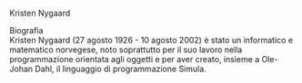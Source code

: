 Kristen Nygaard

Biografia  
Kristen Nygaard (27 agosto 1926 - 10 agosto 2002) è stato un informatico e matematico norvegese, noto soprattutto per il suo lavoro nella programmazione orientata agli oggetti e per aver creato, insieme a Ole-Johan Dahl, il linguaggio di programmazione Simula.